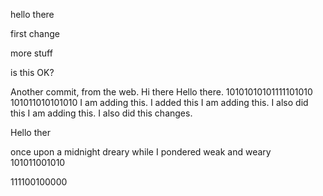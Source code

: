 hello there

first change


more stuff


is this OK?

Another commit, from the web.
Hi there
Hello there.
10101010101111101010
101011010101010
I am adding this.
I added this
I am adding this.
I also did this
I am adding this.
I also did this
changes.

Hello ther

once upon a 
midnight dreary
while I pondered
weak and weary
101011001010

111100100000

